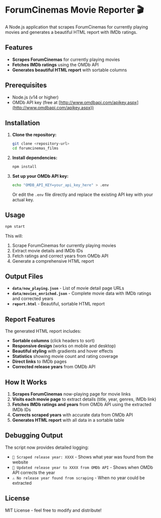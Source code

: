 # ForumCinemas Movie Reporter 🎬

A Node.js application that scrapes ForumCinemas for currently playing movies and generates a beautiful HTML report with IMDb ratings.

## Features

- **Scrapes ForumCinemas** for currently playing movies
- **Fetches IMDb ratings** using the OMDb API
- **Generates beautiful HTML report** with sortable columns

## Prerequisites

- Node.js (v14 or higher)
- OMDb API key (free at [http://www.omdbapi.com/apikey.aspx](http://www.omdbapi.com/apikey.aspx))

## Installation

1. **Clone the repository:**
   ```bash
   git clone <repository-url>
   cd forumcinemas_films
   ```

2. **Install dependencies:**
   ```bash
   npm install
   ```

3. **Set up your OMDb API key:**
   ```bash
   echo "OMDB_API_KEY=your_api_key_here" > .env
   ```
   
   Or edit the `.env` file directly and replace the existing API key with your actual key.

## Usage

```bash
npm start
```

This will:
1. Scrape ForumCinemas for currently playing movies
2. Extract movie details and IMDb IDs
3. Fetch ratings and correct years from OMDb API
4. Generate a comprehensive HTML report

## Output Files

- **`data/now_playing.json`** - List of movie detail page URLs
- **`data/movies_enriched.json`** - Complete movie data with IMDb ratings and corrected years
- **`report.html`** - Beautiful, sortable HTML report

## Report Features

The generated HTML report includes:
- **Sortable columns** (click headers to sort)
- **Responsive design** (works on mobile and desktop)
- **Beautiful styling** with gradients and hover effects
- **Statistics** showing movie count and rating coverage
- **Direct links** to IMDb pages
- **Corrected release years** from OMDb API

## How It Works

1. **Scrapes ForumCinemas** now-playing page for movie links
2. **Visits each movie page** to extract details (title, year, genres, IMDb link)
3. **Fetches IMDb ratings and years** from OMDb API using the extracted IMDb IDs
4. **Corrects scraped years** with accurate data from OMDb API
5. **Generates HTML report** with all data in a sortable table

## Debugging Output

The script now provides detailed logging:
- `📅 Scraped release year: XXXX` - Shows what year was found from the website
- `📅 Updated release year to XXXX from OMDb API` - Shows when OMDb API corrects the year
- `⚠️ No release year found from scraping` - When no year could be extracted

## License

MIT License - feel free to modify and distribute!
